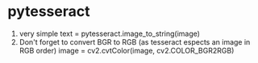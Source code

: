 # pytesseract
1. very simple
text = pytesseract.image_to_string(image)
1. Don't forget to convert BGR to RGB (as tesseract espects an image in RGB order)
image = cv2.cvtColor(image, cv2.COLOR_BGR2RGB)
